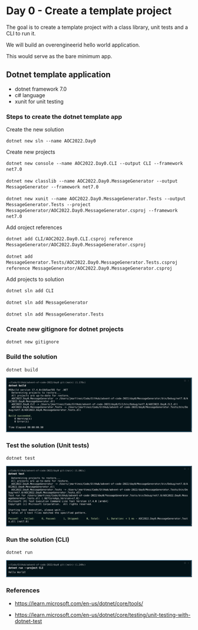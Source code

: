 # Day 0 - Create a template project

The goal is to create a template project with a class library, unit tests and a CLI to run it.

We will build an overengineerid hello world application.

This would serve as the bare minimum app.

## Dotnet template application

* dotnet framework 7.0
* c# language
* xunit for unit testing

### Steps to create the dotnet template app

Create the new solution

```
dotnet new sln --name AOC2022.Day0
```

Create new projects

```
dotnet new console --name AOC2022.Day0.CLI --output CLI --framework net7.0

dotnet new classlib --name AOC2022.Day0.MessageGenerator --output MessageGenerator --framework net7.0

dotnet new xunit --name AOC2022.Day0.MessageGenerator.Tests --output MessageGenerator.Tests --project MessageGenerator/AOC2022.Day0.MessageGenerator.csproj --framework net7.0
```

Add oroject references

```
dotnet add CLI/AOC2022.Day0.CLI.csproj reference MessageGenerator/AOC2022.Day0.MessageGenerator.csproj

dotnet add MessageGenerator.Tests/AOC2022.Day0.MessageGenerator.Tests.csproj reference MessageGenerator/AOC2022.Day0.MessageGenerator.csproj
```

Add projects to solution

```
dotnet sln add CLI

dotnet sln add MessageGenerator

dotnet sln add MessageGenerator.Tests
```

### Create new gitignore for dotnet projects

```
dotnet new gitignore
```

### Build the solution

```
dotnet build
```

![Project build](/day0/assets/images/project-build.png "Project build")

### Test the solution (Unit tests)

```
dotnet test
```

![Project test](/day0/assets/images/project-test.png "Project test")

### Run the solution (CLI)

```
dotnet run
```

![Project run](/day0/assets/images/project-run.png "Project run")

### References

* https://learn.microsoft.com/en-us/dotnet/core/tools/

* https://learn.microsoft.com/en-us/dotnet/core/testing/unit-testing-with-dotnet-test


